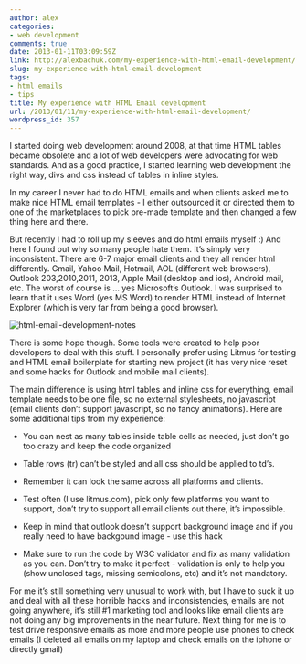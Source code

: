 ```yaml
---
author: alex
categories:
- web development
comments: true
date: 2013-01-11T03:09:59Z
link: http://alexbachuk.com/my-experience-with-html-email-development/
slug: my-experience-with-html-email-development
tags:
- html emails
- tips
title: My experience with HTML Email development
url: /2013/01/11/my-experience-with-html-email-development/
wordpress_id: 357
---
```


I started doing web development around 2008, at that time HTML tables became obsolete and a lot of web developers were advocating for web standards. And as a good practice, I started learning web development the right way, divs and css instead of tables in inline styles.

In my career I never had to do HTML emails and when clients asked me to make nice HTML email templates - I either outsourced it or directed them to one of the marketplaces to pick pre-made template and then changed a few thing here and there.

But recently I had to roll up my sleeves and do html emails myself :)  And here I found out why so many people hate them. It’s simply very inconsistent. There are 6-7 major email clients and they all render html differently. Gmail, Yahoo Mail, Hotmail, AOL (different web browsers), Outlook 203,2010,2011, 2013, Apple Mail (desktop and ios), Android mail, etc. The worst of course is … yes Microsoft’s Outlook. I was surprised to learn that it uses Word (yes MS Word) to render HTML instead of Internet Explorer (which is very far from being a good browser).

![html-email-development-notes](http://alexbachuk.com/wp-content/uploads/2013/01/html-email-development-notes.jpg)

There is some hope though. Some tools were created to help poor developers to deal with this stuff. I personally prefer using Litmus for testing and HTML email boilerplate for starting new project (it has very nice reset and some hacks for Outlook and mobile mail clients).

The main difference is using html tables and inline css for everything, email template needs to be one file, so no external stylesheets, no javascript (email clients don’t support javascript, so no fancy animations).
Here are some additional tips from my experience:




  * You can nest as many tables inside table cells as needed, just don’t go too crazy and keep the code organized


  * Table rows (tr) can’t be styled and all css should be applied to td’s. 


  * Remember it can look the same across all platforms and clients.


  * Test often (I use litmus.com), pick only few platforms you want to support, don’t try to support all email clients out there, it’s impossible.


  * Keep in mind that outlook doesn’t support background image and if you really need to have backgound image - use this hack 


  * Make sure to run the code by W3C validator and fix as many validation as you can. Don’t try to make it perfect - validation is only to help you (show unclosed tags, missing semicolons, etc) and it’s not mandatory. 



For me it’s still something very unusual to work with, but I have to suck it up and deal with all these horrible hacks and inconsistencies, emails are not going anywhere, it’s still #1 marketing tool and looks like email clients are not doing any big improvements in the near future. Next thing for me is to test drive responsive emails as more and more people use phones to check emails (I deleted all emails on my laptop and check emails on the iphone or directly gmail)



